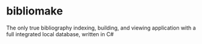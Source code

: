 bibliomake
==========

The only true bibliography indexing, building, and viewing application with a full integrated local database, written in C#
